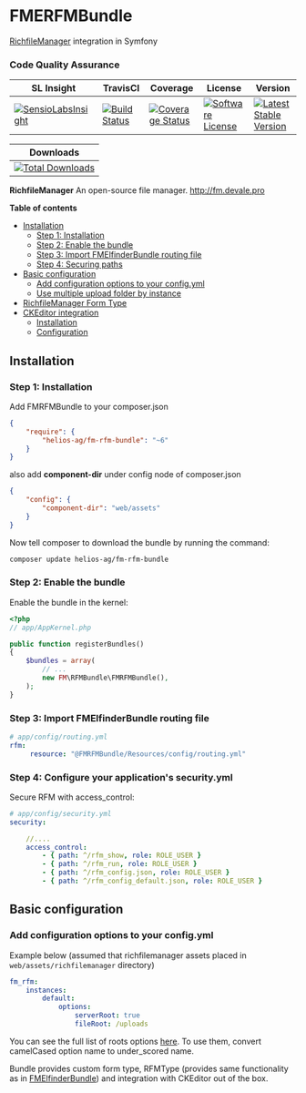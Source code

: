 FMERFMBundle
================

[RichfileManager](https://github.com/servocoder/RichFilemanager) integration in Symfony

### Code Quality Assurance ###

| SL Insight | TravisCI | Coverage| License | Version |
| ------------------------|-------------|-----------------|-----------------|----------------|
|[![SensioLabsInsight](https://insight.sensiolabs.com/projects/604032ab-06ef-4ee2-b0cf-bb5240b9cd17/mini.png)](https://insight.sensiolabs.com/projects/604032ab-06ef-4ee2-b0cf-bb5240b9cd17)|[![Build Status](https://secure.travis-ci.org/helios-ag/FMElfinderBundle.png)](http://travis-ci.org/helios-ag/FMElfinderBundle)|[![Coverage Status](https://coveralls.io/repos/helios-ag/FMElfinderBundle/badge.svg?branch=master&service=github)](https://coveralls.io/github/helios-ag/FMElfinderBundle?branch=master)|[![Software License](https://img.shields.io/badge/license-MIT-brightgreen.svg?style=flat-square)](LICENSE)|[![Latest Stable Version](https://poser.pugx.org/helios-ag/fm-elfinder-bundle/v/stable.svg)](https://packagist.org/packages/helios-ag/fm-elfinder-bundle)|


| Downloads |
|----------|
|[![Total Downloads](https://poser.pugx.org/helios-ag/fm-elfinder-bundle/downloads.svg)](https://packagist.org/packages/helios-ag/fm-elfinder-bundle)|


**RichfileManager** An open-source file manager. http://fm.devale.pro


**Table of contents**

- [Installation](#installation)
    - [Step 1: Installation](#step-1-installation)
    - [Step 2: Enable the bundle](#step-2-enable-the-bundle)
    - [Step 3: Import FMElfinderBundle routing file](#step-3-import-fmrfmbundle-routing-file)
    - [Step 4: Securing paths](#step-4-configure-your-applications-securityyml)
- [Basic configuration](#basic-configuration)
    - [Add configuration options to your config.yml](#add-configuration-options-to-your-configyml)
    - [Use multiple upload folder by instance](#use-multiple-upload-folder-by-instance)
- [RichfileManager Form Type](/Resources/doc/elfinder-form-type.md)
- [CKEditor integration](/Resources/doc/ckeditor-integration.md)
    - [Installation](/Resources/doc/ckeditor-integration.md#step-1-installation)
    - [Configuration](/Resources/doc/ckeditor-integration.md#step-2-configure-ckeditor-setting-via-settingsyml-or-through-form-builder)


## Installation

### Step 1: Installation

Add FMRFMBundle to your composer.json

```json
{
    "require": {
        "helios-ag/fm-rfm-bundle": "~6"
    }
}
```

also add **component-dir** under config node of composer.json

```json
{
    "config": {
        "component-dir": "web/assets"
    }
}
```

Now tell composer to download the bundle by running the command:


```sh
composer update helios-ag/fm-rfm-bundle
```

### Step 2: Enable the bundle

Enable the bundle in the kernel:

```php
<?php
// app/AppKernel.php

public function registerBundles()
{
    $bundles = array(
        // ...
        new FM\RFMBundle\FMRFMBundle(),
    );
}
```

### Step 3: Import FMElfinderBundle routing file

``` yaml
# app/config/routing.yml
rfm:
     resource: "@FMRFMBundle/Resources/config/routing.yml"
```

### Step 4: Configure your application's security.yml

Secure RFM with access_control:
``` yaml
# app/config/security.yml
security:

    //....
    access_control:
        - { path: ^/rfm_show, role: ROLE_USER }
        - { path: ^/rfm_run, role: ROLE_USER }
        - { path: ^/rfm_config.json, role: ROLE_USER }
        - { path: ^/rfm_config_default.json, role: ROLE_USER }

```

## Basic configuration

### Add configuration options to your config.yml

Example below (assumed that richfilemanager assets placed in `web/assets/richfilemanager` directory) 

```yaml
fm_rfm:
    instances:
        default:
            options:
                serverRoot: true
                fileRoot: /uploads
```

You can see the full list of roots options [here](https://github.com/servocoder/RichFilemanager/wiki). To use them,
convert camelCased option name to under_scored name.

Bundle provides custom form type, RFMType (provides same functionality as in [FMElfinderBundle](https://github.com/helios-ag/FMElfinderBundle))
and integration with CKEditor out of the box. 
